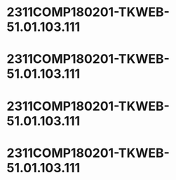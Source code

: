# 2311COMP180201-TKWEB-51.01.103.111
# 2311COMP180201-TKWEB-51.01.103.111
# 2311COMP180201-TKWEB-51.01.103.111
# 2311COMP180201-TKWEB-51.01.103.111
